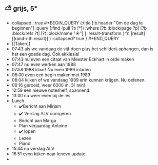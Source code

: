 ## ⛅ grijs, 5°
- collapsed:: true
  #+BEGIN_QUERY 
  {:title [:b.header "Om de dag te beginnen"]
   :query [:find (pull ?b [*])
     :where 
       [?b :block/page ?p]
       [?b :block/refs ?t]
       [?t :block/name "☀️"]
   ]
   :result-transform ( fn [result] [(rand-nth result)] )
   :collapsed? true
  }
  #+END_QUERY
- [[Taken]]
- 07:43 als we vandaag de vijf doen plus het schilderij ophangen, dan is het een goede dag. Ook ekklesia!
- 07:43 nu even een citaat van Meester Eckhart in orde maken
- 07:47 nu even werken aan 1988
- 07:58 1988 klaar! Nu even 1989 inladen
- 08:00 even een begin maken met 1989
- 08:04 kijken of we vandaag 1989 erin kunnen krijgen. Nu oefenen.
- 09:16 geroeid, weer 6300 m, 31 min!
- 12:59 een nieuwe noteshelf, spannend.
- 13:00 nu weer even bij de les
- Lunch
	- ✔️Bericht aan Mirjam
	- ✔️ Verslag ALV corrigeren
	- Bericht aan Marga
	- Plan verjaardag Antoine
	- ✔️ lopen
	- Lezen
	- Piano
- 15:44 nu verslag ALV
- 16:51 even kijken naar lenovo update
-